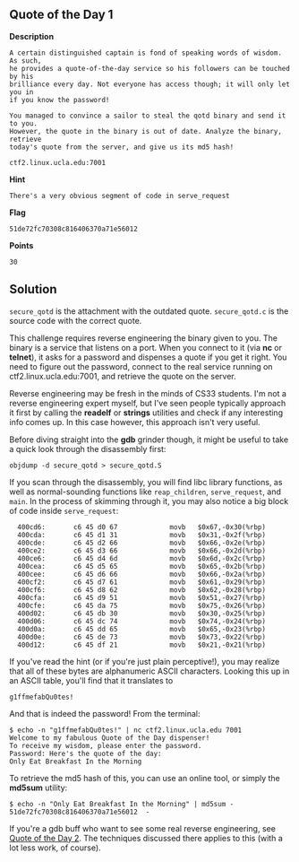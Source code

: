 ## Quote of the Day 1

__Description__

```
A certain distinguished captain is fond of speaking words of wisdom. As such,
he provides a quote-of-the-day service so his followers can be touched by his
brilliance every day. Not everyone has access though; it will only let you in
if you know the password!

You managed to convince a sailor to steal the qotd binary and send it to you.
However, the quote in the binary is out of date. Analyze the binary, retrieve
today's quote from the server, and give us its md5 hash!

ctf2.linux.ucla.edu:7001
```

__Hint__

```
There's a very obvious segment of code in serve_request
```

__Flag__

```
51de72fc70308c816406370a71e56012
```

__Points__

```
30
```

## Solution

`secure_qotd` is the attachment with the outdated quote. `secure_qotd.c` is the
source code with the correct quote.

This challenge requires reverse engineering the binary given to you. The binary
is a service that listens on a port. When you connect to it (via __nc__ or
__telnet__), it asks for a password and dispenses a quote if you get it right.
You need to figure out the password, connect to the real service running on
ctf2.linux.ucla.edu:7001, and retrieve the quote on the server.

Reverse engineering may be fresh in the minds of CS33 students. I'm not a
reverse engineering expert myself, but I've seen people typically approach it
first by calling the __readelf__ or  __strings__ utilities and check if any
interesting info comes up. In this case however, this approach isn't very
useful.

Before diving straight into the __gdb__ grinder though, it might be useful to
take a quick look through the disassembly first:

```
objdump -d secure_qotd > secure_qotd.S
```

If you scan through the disassembly, you will find libc library functions, as
well as normal-sounding functions like `reap_children`, `serve_request`, and
`main`. In the process of skimming through it, you may also notice a big block
of code inside `serve_request`:

```
  400cd6:       c6 45 d0 67             movb   $0x67,-0x30(%rbp)
  400cda:       c6 45 d1 31             movb   $0x31,-0x2f(%rbp)
  400cde:       c6 45 d2 66             movb   $0x66,-0x2e(%rbp)
  400ce2:       c6 45 d3 66             movb   $0x66,-0x2d(%rbp)
  400ce6:       c6 45 d4 6d             movb   $0x6d,-0x2c(%rbp)
  400cea:       c6 45 d5 65             movb   $0x65,-0x2b(%rbp)
  400cee:       c6 45 d6 66             movb   $0x66,-0x2a(%rbp)
  400cf2:       c6 45 d7 61             movb   $0x61,-0x29(%rbp)
  400cf6:       c6 45 d8 62             movb   $0x62,-0x28(%rbp)
  400cfa:       c6 45 d9 51             movb   $0x51,-0x27(%rbp)
  400cfe:       c6 45 da 75             movb   $0x75,-0x26(%rbp)
  400d02:       c6 45 db 30             movb   $0x30,-0x25(%rbp)
  400d06:       c6 45 dc 74             movb   $0x74,-0x24(%rbp)
  400d0a:       c6 45 dd 65             movb   $0x65,-0x23(%rbp)
  400d0e:       c6 45 de 73             movb   $0x73,-0x22(%rbp)
  400d12:       c6 45 df 21             movb   $0x21,-0x21(%rbp)
```

If you've read the hint (or if you're just plain perceptive!), you may realize
that all of these bytes are alphanumeric ASCII characters. Looking this up in
an ASCII table, you'll find that it translates to

```
g1ffmefabQu0tes!
```

And that is indeed the password! From the terminal:

```
$ echo -n "g1ffmefabQu0tes!" | nc ctf2.linux.ucla.edu 7001
Welcome to my fabulous Quote of the Day dispenser!
To receive my wisdom, please enter the password.
Password: Here's the quote of the day:
Only Eat Breakfast In the Morning
```

To retrieve the md5 hash of this, you can use an online tool, or simply the
__md5sum__ utility:

```
$ echo -n "Only Eat Breakfast In the Morning" | md5sum -
51de72fc70308c816406370a71e56012  -
```

If you're a gdb buff who want to see some real reverse engineering, see [Quote
of the Day 2](../quote-of-the-day-2/). The techniques discussed there applies
to this (with a lot less work, of course).

